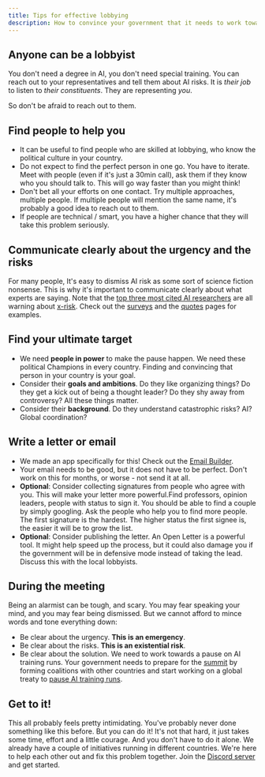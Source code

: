 ```yaml
---
title: Tips for effective lobbying
description: How to convince your government that it needs to work towards a pause on AI training runs
---
```


## Anyone can be a lobbyist

You don't need a degree in AI, you don't need special training.
You can reach out to your representatives and tell them about AI risks.
It is _their job_ to listen to _their constituents_.
They are representing _you_.

So don't be afraid to reach out to them.

## Find people to help you

- It can be useful to find people who are skilled at lobbying, who know the political culture in your country.
- Do not expect to find the perfect person in one go. You have to iterate. Meet with people (even if it's just a 30min call), ask them if they know who you should talk to. This will go way faster than you might think!
- Don't bet all your efforts on one contact. Try multiple approaches, multiple people. If multiple people will mention the same name, it's probably a good idea to reach out to them.
- If people are technical / smart, you have a higher chance that they will take this problem seriously.

## Communicate clearly about the urgency and the risks

For many people, It's easy to dismiss AI risk as some sort of science fiction nonsense.
This is why it's important to communicate clearly about what experts are saying.
Note that the [top three most cited AI researchers](https://twitter.com/PauseAI/status/1734641804245455017) are all warning about [x-risk](/xrisk).
Check out the [surveys](/polls-and-surveys) and the [quotes](/quotes) pages for examples.

## Find your ultimate target

- We need **people in power** to make the pause happen. We need these political Champions in every country. Finding and convincing that person in your country is your goal.
- Consider their **goals and ambitions**. Do they like organizing things? Do they get a kick out of being a thought leader? Do they shy away from controversy? All these things matter.
- Consider their **background**. Do they understand catastrophic risks? AI? Global coordination?

## Write a letter or email

- We made an app specifically for this! Check out the [Email Builder](/email-builder).
- Your email needs to be good, but it does not have to be perfect. Don't work on this for months, or worse - not send it at all.
- **Optional**: Consider collecting signatures from people who agree with you. This will make your letter more powerful.Find professors, opinion leaders, people with status to sign it. You should be able to find a couple by simply googling. Ask the people who help you to find more people. The first signature is the hardest. The higher status the first signee is, the easier it will be to grow the list.
- **Optional**: Consider publishing the letter. An Open Letter is a powerful tool. It might help speed up the process, but it could also damage you if the government will be in defensive mode instead of taking the lead. Discuss this with the local lobbyists.

## During the meeting

Being an alarmist can be tough, and scary.
You may fear speaking your mind, and you may fear being dismissed.
But we cannot afford to mince words and tone everything down:

- Be clear about the urgency. **This is an emergency**.
- Be clear about the risks. **This is an existential risk**.
- Be clear about the solution. We need to work towards a pause on AI training runs. Your government needs to prepare for the [summit](/summit) by forming coalitions with other countries and start working on a global treaty to [pause AI training runs](/proposal).

## Get to it!

This all probably feels pretty intimidating.
You've probably never done something like this before.
But you can do it!
It's not that hard, it just takes some time, effort and a little courage.
And you don't have to do it alone.
We already have a couple of initiatives running in different countries.
We're here to help each other out and fix this problem together.
Join the [Discord server](https://discord.gg/2XXWXvErfA) and get started.
